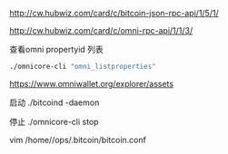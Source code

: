 
http://cw.hubwiz.com/card/c/bitcoin-json-rpc-api/1/5/1/


http://cw.hubwiz.com/card/c/omni-rpc-api/1/1/3/

查看omni propertyid 列表

```sh
./omnicore-cli "omni_listproperties" 
```

<https://www.omniwallet.org/explorer/assets>


启动
./bitcoind -daemon

停止
./omnicore-cli stop

vim  /home//ops/.bitcoin/bitcoin.conf